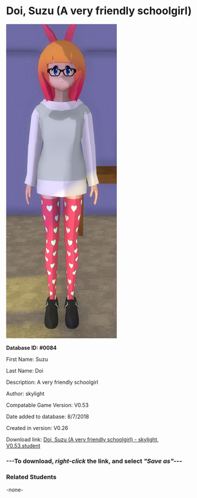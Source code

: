 # Doi, Suzu (A very friendly schoolgirl)

<img src="../../Files/Images/Doi, Suzu (A very friendly schoolgirl).png" title="Doi, Suzu (A very friendly schoolgirl) - skylight, V0.53">

**Database ID: #0084**

First Name: Suzu

Last Name: Doi

Description: A very friendly schoolgirl

Author: skylight

Compatable Game Version: V0.53

Date added to database: 8/7/2018

Created in version: V0.26

Download link: <a href="https://raw.githubusercontent.com/Arbiter1223/Daigaku-Gurashi-Custom-Students/master/Files/Student%20Files/Doi%2C%20Suzu%20(A%20very%20friendly%20schoolgirl)%20-%20skylight%2C%20V0.53.student">Doi, Suzu (A very friendly schoolgirl) - skylight, V0.53.student</a>

### ---**To download, _right-click_ the link, and select _"Save as"_**---

### Related Students

-none-

